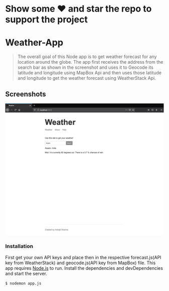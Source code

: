 # Show some ❤️ and star the repo to support the project
# Weather-App

> The overall goal of this Node app is to get weather forecast for any location around the globe. The app first receives the address from the search bar as shown in the screenshot and uses it to Geocode its latitude and longitude using MapBox Api and then uses those latitude and longitude to get the weather forecast using WeatherStack Api.

## Screenshots
![](public/img/ss1.png)


### Installation
First get your own API keys and place then in the respective forecast.js(API key from WeatherStack) and geocode.js(API key from MapBox) file.
This app requires [Node.js](https://nodejs.org/) to run.
Install the dependencies and devDependencies and start the server.

```sh
$ nodemon app.js
```

